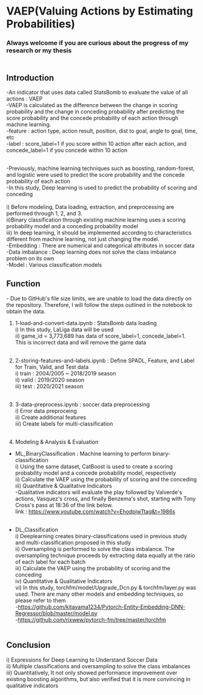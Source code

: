 # VAEP(Valuing Actions by Estimating Probabilities)

### Always welcome if you are curious about the progress of my research or my thesis<br/><br/>

Introduction
----------------
-An indicator that uses data called StatsBomb to evaluate the value of all actions : VAEP<br/>
-VAEP is calculated as the difference between the change in scoring probability and the change in conceding probability after predicting the score probability and the concede probability of each action through machine learning.<br/>
-feature : action type, action result, position, dist to goal, angle to goal, time, etc<br/>
-label : score_label=1 if you score within 10 action after each action, and concede_label=1 if you concede within 10 action <br/><br/>

-Previously, machine learning techniques such as boosting, random-forest, and logistic were used to predict the score probability and the concede probability of each action<br/>
-In this study, Deep learning is used to predict the probability of scoring and conceding<br/><br/>
i) Before modeling, Data loading, extraction, and preprocessing are performed through 1, 2, and 3.<br/>
ii)Binary classification through existing machine learning uses a scoring probability model and a conceding probability model<br/>
iii) In deep learning, it should be implemented according to characteristics different from machine learning, not just changing the model.<br/>
-Embedding : There are numerical and categorical attributes in soccer data<br/>
-Data imbalance : Deep learning does not solve the class imbalance problem on its own<br/>
-Model : Various classification models<br/>

Function
----------------
<notebook>
- Due to GitHub's file size limits, we are unable to load the data directly on the repository. Therefore, I will follow the steps outlined in the notebook to obtain the data.
  
1. 1-load-and-convert-data.ipynb : StatsBomb data loading<br/>
i) In this study, LaLiga data will be used<br/>
ii) game_id = 3,773,689 has data of score_label=1, concede_label=1. This is incorrect data and will remove the game data<br/><br/>

2. 2-storing-features-and-labels.ipynb : Define SPADL, Feature, and Label for Train, Valid, and Test data<br/>
i) train : 2004/2005 ~ 2018/2019 season<br/>
ii) valid : 2019/2020 season<br/>
iii) test : 2020/2021 season<br/><br/>

3. 3-data-preprocess.ipynb : soccer data preprocessing<br/>
i) Error data preproceing<br/>
ii) Create additional features<br/>
iii) Create labels for multi-classification<br/><br/>

4. Modeling & Analysis & Evaluation<br/>

- ML_BinaryClassification : Machine learning to perform binary-classification<br/>
i) Using the same dataset, CatBoost is used to create a scoring probability model and a concede probability model, respectively<br/>
ii) Calculate the VAEP using the probability of scoring and the conceding<br/>
iii) Quantitative & Qualitative Indicators<br/>
-Qualitative indicators will evaluate the play followed by Valverde's actions, Vasquez's cross, and finally Benzema's shot, starting with Tony Cross's pass at 18:36 of the link below.<br/>
link : https://www.youtube.com/watch?v=EhodpjwTtag&t=1986s<br/><br/>

- DL_Classification<br/>
i) Deeplearning creates binary-classifications used in previous study and multi-classification proposed in this study<br/>
ii) Oversampling is performed to solve the class imbalance. The oversampling technique proceeds by extracting data equally at the ratio of each label for each batch<br/>
iii) Calculate the VAEP using the probability of scoring and the conceding<br/>
iv) Quantitative & Qualitative Indicators<br/>
vi) In this study, torchfm/model/Upgrade_Dcn.py & torchfm/layer.py was used. There are many other models and embedding techniques, so please refer to them<br/>
-https://github.com/kitayama1234/Pytorch-Entity-Embedding-DNN-Regressor/blob/master/model.py<br/>
-https://github.com/rixwew/pytorch-fm/tree/master/torchfm<br/><br/>

Conclusion
----------------
i) Expressions for Deep Learning to Understand Soccer Data<br/>
ii) Multiple classifications and oversampling to solve the class imbalances<br/>
iii) Quantitatively, It not only showed performance improvement over existing boosting algorithms, but also verified that it is more convincing in qualitative indicators<br/>
